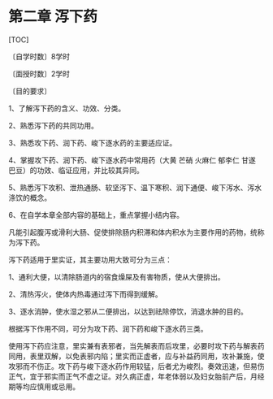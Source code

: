 # 第二章 泻下药

[TOC]

〔自学时数〕8学时

〔面授时数〕2学时

〔目的要求〕

1、了解泻下药的含义、功效、分类。

2、熟悉泻下药的共同功用。

3、熟悉攻下药、润下药、峻下逐水药的主要适应证。

4、掌握攻下药、润下药、峻下逐水药中常用药（大黄 芒硝 火麻仁 郁李仁 甘遂 巴豆）的功效、临证应用，并比较其异同。

5、熟悉泻下攻积、泄热通肠、软坚泻下、温下寒积、润下通便、峻下泻水、泻水涤饮的概念。

6、在自学本章全部内容的基础上，重点掌握小结内容。



凡能引起腹泻或滑利大肠、促使排除肠内积滞和体内积水为主要作用的药物，统称为泻下药。

泻下药适用于里实证，其主要功用大致可分为三点：

1、通利大便，以清除肠道内的宿食燥屎及有害物质，使从大便排出。

2、清热泻火，使体内热毒通过泻下而得到缓解。

3、逐水消肿，使水湿之邪从二便排出，以达到祛除停饮，消退水肿的目的。

根据泻下作用不同，可分为攻下药、润下药和峻下逐水药三类。

使用泻下药应注意，里实兼有表邪者，当先解表而后攻里，必要时攻下药与解表药同用，表里双解，以免表邪内陷；里实而正虚者，应与补益药同用，攻补兼施，使攻邪而不伤正。攻下药与峻下逐水药作用较猛，后者尤为峻烈。奏效迅速，但易伤正气，宜于邪实而正气不虚之证。对久病正虚，年老体弱以及妇女胎前产后，月经期等均应慎用或忌用。
